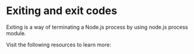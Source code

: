 # Exiting and exit codes

Exiting is a way of terminating a Node.js process by using node.js process module.

Visit the following resources to learn more: